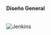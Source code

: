 <h1 class="title" style="display:none">Desarrollo</h1>
<h4 style="text-transform: none;"> Diseño General </h4>

<img src="media\images\DiseñoGeneral.png" alt="Jenkins" style="margin: 15px 0px;
                                                                            background: none;
                                                                            border: 0;
                                                                            box-shadow: none;">